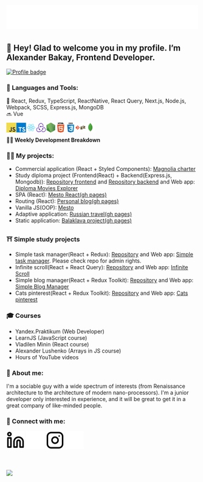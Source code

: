 <h1 align="center">
  <img src="https://raw.githubusercontent.com/BakayAlexander/BakayAlexander/master/images/name.svg" alt="Alexander Bakay" />
</h1>  

## 👋 Hey! Glad to welcome you in my profile. I’m Alexander Bakay, Frontend Developer.

[![Profile badge](https://www.codewars.com/users/BakayAlexander/badges/large)](https://www.codewars.com/users/BakayAlexander)  
<!-- [![LinkedIn](https://img.shields.io/badge/LinkedIn-0077B5?style=for-the-badge&logo=linkedin&logoColor=white)](https://www.linkedin.com/in/alexander-bakay-b6b041224/) -->
  


<!-- #### I'm in love with Frontend 👻 -->
### :rocket: Languages and Tools:
🔰 React, Redux, TypeScript, ReactNative, React Query, Next.js,  Node.js, Webpack, SCSS, Express.js, MongoDB  
🔜 Vue  
  
<img align="left" alt="JavaScript" width="26px" src="https://raw.githubusercontent.com/github/explore/80688e429a7d4ef2fca1e82350fe8e3517d3494d/topics/javascript/javascript.png" />
<img src="https://raw.githubusercontent.com/devicons/devicon/master/icons/typescript/typescript-original.svg" alt="typescript" width="26" height="26" align="left"  />
<img align="left" alt="React" width="26px" src="https://raw.githubusercontent.com/github/explore/80688e429a7d4ef2fca1e82350fe8e3517d3494d/topics/react/react.png" />
<img align="left" alt="Redux" width="26px" src="https://raw.githubusercontent.com/github/explore/80688e429a7d4ef2fca1e82350fe8e3517d3494d/topics/redux/redux.png" />
<img align="left" alt="Node.js" width="26px" src="https://raw.githubusercontent.com/github/explore/80688e429a7d4ef2fca1e82350fe8e3517d3494d/topics/nodejs/nodejs.png" />
<img align="left" alt="HTML5" width="26px" src="https://raw.githubusercontent.com/github/explore/80688e429a7d4ef2fca1e82350fe8e3517d3494d/topics/html/html.png" />
<img align="left" alt="CSS3" width="26px" src="https://raw.githubusercontent.com/github/explore/80688e429a7d4ef2fca1e82350fe8e3517d3494d/topics/css/css.png" />
<img align="left" alt="Git" width="26px" src="https://raw.githubusercontent.com/github/explore/80688e429a7d4ef2fca1e82350fe8e3517d3494d/topics/git/git.png" />
<img src="https://raw.githubusercontent.com/devicons/devicon/master/icons/mongodb/mongodb-original.svg" alt="mongodb" width="26" height="26" align="left"  />


<br />

<tr>
<td valign="top" width="50%">

#### 🏊‍♂️ Weekly Development Breakdown
<!--START_SECTION:waka-->
<!--END_SECTION:waka-->
</td>
</tr>




### 👨‍💻 My projects:
- Commercial application (React + Styled Components): [Magnolia charter](https://magnolia-charter.com)
- Study diploma project (Frontend(React) + Backend(Express.js, Mongodb)): [Repository frontend](https://github.com/BakayAlexander/movies-explorer-frontend) and  [Repository backend](https://github.com/BakayAlexander/movies-explorer-api) and Web app: [Diploma Movies Explorer](http://bakay.nomoredomains.work)
- SPA (React): [Mesto React(gh pages)](https://mesto.bakay.students.nomoredomains.work)
- Routing (React): [Personal blog(gh pages)](https://bakayalexander.github.io/blog-react)
- Vanilla JS(OOP): [Mesto](https://github.com/BakayAlexander/mesto)
- Adaptive application: [Russian travel(gh pages)](https://bakayalexander.github.io/russian-travel)
- Static application: [Balaklava project(gh pages)](https://bakayalexander.github.io/balaklava-project)




### :shinto_shrine:  Simple study projects
- Simple task manager(React + Redux): [Repository](https://github.com/BakayAlexander/task-manager) and Web app: [Simple task manager](https://bakay-task-manager.netlify.app/). Please check repo for admin rights.
- Infinite scroll(React + React Query): [Repository](https://github.com/BakayAlexander/react_infinite_scroll) and Web app: [Infinite Scroll](https://bakay-react-inf-scroll.netlify.app/)
- Simple blog manager(React + Redux Toolkit): [Repository](https://github.com/BakayAlexander/blog-manager) and Web app: [Simple Blog Manager](https://blog-manager-bakay.netlify.app/)
- Cats pinterest(React + Redux Toolkit): [Repository](https://github.com/BakayAlexander/frontend-challenge) and Web app: [Cats pinterest](https://bakay-cats-pinterest.netlify.app/)




### 🎓  Courses
  
- Yandex.Praktikum (Web Developer)  
- LearnJS (JavaScript course)  
- Vladilen Minin (React course)
- Alexander Lushenko (Arrays in JS course)  
- Hours of YouTube videos




### 🙋 About me:
  
I'm a sociable guy with a wide spectrum of interests (from Renaissance architecture to the architecture of modern nano-processors). I'm a junior developer only interested in experience, and it will be great to get it in a great company of like-minded people. 




### :iphone: Connect with me:
  
[![website](./images/linkedin-light.svg)](https://www.linkedin.com/in/alexander-bakay-b6b041224/#gh-light-mode-only)
[![website](./images/linkedin-dark.svg)](https://www.linkedin.com/in/alexander-bakay-b6b041224/#gh-dark-mode-only)
[![website](./images/instagram-light.svg)](https://www.instagram.com/bakay.alexander/#gh-light-mode-only)
[![website](./images/instagram-dark.svg)](https://www.instagram.com/bakay.alexander/#gh-dark-mode-only)
&nbsp;&nbsp;




<br />
<br />

[linkedin]: https://www.linkedin.com/in/alexander-bakay-b6b041224/
[instagram]: https://www.instagram.com/bakay.alexander/


<img align="center" src="https://media1.giphy.com/media/13HgwGsXF0aiGY/giphy.gif" />
